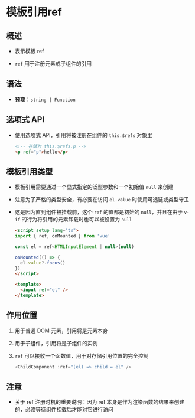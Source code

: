 # 模板引用ref

## 概述

+ 表示模板 ref

+ `ref` 用于注册元素或子组件的引用

## 语法

+ **预期**：`string | Function`

## 选项式 API

+ 使用选项式 API，引用将被注册在组件的 `this.$refs` 对象里

    ```html
    <!-- 存储为 this.$refs.p -->
    <p ref="p">hello</p>
    ```

## 模板引用类型

+ 模板引用需要通过一个显式指定的泛型参数和一个初始值 `null` 来创建

+ 注意为了严格的类型安全，有必要在访问 `el.value` 时使用可选链或类型守卫
+ 这是因为直到组件被挂载前，这个 `ref` 的值都是初始的 `null`，并且在由于 `v-if` 的行为将引用的元素卸载时也可以被设置为 `null`

  ```html
  <script setup lang="ts">
  import { ref, onMounted } from 'vue'

  const el = ref<HTMLInputElement | null>(null)

  onMounted(() => {
    el.value?.focus()
  })
  </script>

  <template>
    <input ref="el" />
  </template>
  ```

## 作用位置

1. 用于普通 DOM 元素，引用将是元素本身

2. 用于子组件，引用将是子组件的实例

3. `ref` 可以接收一个函数值，用于对存储引用位置的完全控制

    ```js
    <ChildComponent :ref="(el) => child = el" />
    ```

## 注意

+ 关于 ref 注册时机的重要说明：因为 ref 本身是作为渲染函数的结果来创建的，必须等待组件挂载后才能对它进行访问
